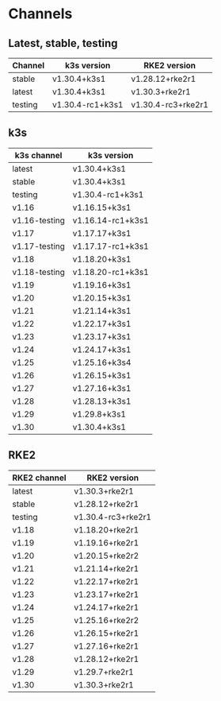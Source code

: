 # Channels

## Latest, stable, testing

| Channel | k3s version | RKE2 version |
| ------- | ----------- | ------------ |
stable|v1.30.4+k3s1|v1.28.12+rke2r1
latest|v1.30.4+k3s1|v1.30.3+rke2r1
testing|v1.30.4-rc1+k3s1|v1.30.4-rc3+rke2r1

## k3s

| k3s channel | k3s version |
| ----------- | ----------- |
| latest | v1.30.4+k3s1 |
| stable | v1.30.4+k3s1 |
| testing | v1.30.4-rc1+k3s1 |
| v1.16 | v1.16.15+k3s1 |
| v1.16-testing | v1.16.14-rc1+k3s1 |
| v1.17 | v1.17.17+k3s1 |
| v1.17-testing | v1.17.17-rc1+k3s1 |
| v1.18 | v1.18.20+k3s1 |
| v1.18-testing | v1.18.20-rc1+k3s1 |
| v1.19 | v1.19.16+k3s1 |
| v1.20 | v1.20.15+k3s1 |
| v1.21 | v1.21.14+k3s1 |
| v1.22 | v1.22.17+k3s1 |
| v1.23 | v1.23.17+k3s1 |
| v1.24 | v1.24.17+k3s1 |
| v1.25 | v1.25.16+k3s4 |
| v1.26 | v1.26.15+k3s1 |
| v1.27 | v1.27.16+k3s1 |
| v1.28 | v1.28.13+k3s1 |
| v1.29 | v1.29.8+k3s1 |
| v1.30 | v1.30.4+k3s1 |

## RKE2

| RKE2 channel | RKE2 version |
| ------------ | ----------- |
| latest | v1.30.3+rke2r1 |
| stable | v1.28.12+rke2r1 |
| testing | v1.30.4-rc3+rke2r1 |
| v1.18 | v1.18.20+rke2r1 |
| v1.19 | v1.19.16+rke2r1 |
| v1.20 | v1.20.15+rke2r2 |
| v1.21 | v1.21.14+rke2r1 |
| v1.22 | v1.22.17+rke2r1 |
| v1.23 | v1.23.17+rke2r1 |
| v1.24 | v1.24.17+rke2r1 |
| v1.25 | v1.25.16+rke2r2 |
| v1.26 | v1.26.15+rke2r1 |
| v1.27 | v1.27.16+rke2r1 |
| v1.28 | v1.28.12+rke2r1 |
| v1.29 | v1.29.7+rke2r1 |
| v1.30 | v1.30.3+rke2r1 |
